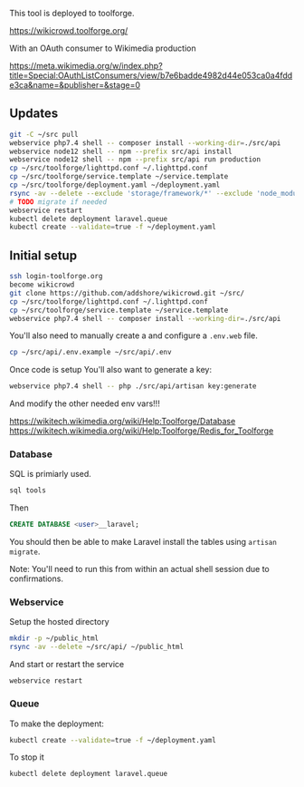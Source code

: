 This tool is deployed to toolforge.

https://wikicrowd.toolforge.org/

With an OAuth consumer to Wikimedia production

https://meta.wikimedia.org/w/index.php?title=Special:OAuthListConsumers/view/b7e6badde4982d44e053ca0a4fdde3ca&name=&publisher=&stage=0

## Updates

```sh
git -C ~/src pull
webservice php7.4 shell -- composer install --working-dir=./src/api
webservice node12 shell -- npm --prefix src/api install
webservice node12 shell -- npm --prefix src/api run production
cp ~/src/toolforge/lighttpd.conf ~/.lighttpd.conf
cp ~/src/toolforge/service.template ~/service.template
cp ~/src/toolforge/deployment.yaml ~/deployment.yaml
rsync -av --delete --exclude 'storage/framework/*' --exclude 'node_modules/*' ~/src/api/ ~/public_html
# TODO migrate if needed
webservice restart
kubectl delete deployment laravel.queue
kubectl create --validate=true -f ~/deployment.yaml
```

## Initial setup

```sh
ssh login-toolforge.org
become wikicrowd
git clone https://github.com/addshore/wikicrowd.git ~/src/
cp ~/src/toolforge/lighttpd.conf ~/.lighttpd.conf
cp ~/src/toolforge/service.template ~/service.template
webservice php7.4 shell -- composer install --working-dir=./src/api
```

You'll also need to manually create a and configure a `.env.web` file.

```sh
cp ~/src/api/.env.example ~/src/api/.env
```

Once code is setup You'll also want to generate a key:

```sh
webservice php7.4 shell -- php ./src/api/artisan key:generate
```

And modify the other needed env vars!!!

https://wikitech.wikimedia.org/wiki/Help:Toolforge/Database
https://wikitech.wikimedia.org/wiki/Help:Toolforge/Redis_for_Toolforge

### Database

SQL is primiarly used.

```sh
sql tools
```

Then

```sql
CREATE DATABASE <user>__laravel;
```

You should then be able to make Laravel install the tables using `artisan migrate`.

Note: You'll need to run this from within an actual shell session due to confirmations.

### Webservice

Setup the hosted directory

```sh
mkdir -p ~/public_html
rsync -av --delete ~/src/api/ ~/public_html
```

And start or restart the service

```
webservice restart
```

### Queue

To make the deployment:

```sh
kubectl create --validate=true -f ~/deployment.yaml
```

To stop it

```sh
kubectl delete deployment laravel.queue
```